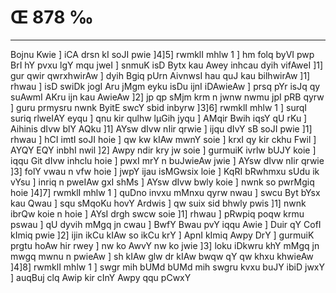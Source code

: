 # Œ 878 ‰
---
Bojnu Kwie ] iCA drsn kI soJI pwie ]4]5] rwmklI mhlw 1 ] hm
folq byVI pwp BrI hY pvxu lgY mqu jweI ] snmuK isD Bytx kau Awey
inhcau dyih vifAweI ]1] gur qwir qwrxhwirAw ] dyih Bgiq pUrn
AivnwsI hau quJ kau bilhwirAw ]1] rhwau ] isD swiDk jogI Aru jMgm
eyku isDu ijnI iDAwieAw ] prsq pYr isJq qy suAwmI AKru ijn kau
AwieAw ]2] jp qp sMjm krm n jwnw nwmu jpI pRB qyrw ] guru prmysru
nwnk ByitE swcY sbid inbyrw ]3]6] rwmklI mhlw 1 ] surqI suriq
rlweIAY eyqu ] qnu kir qulhw lµGih jyqu ] AMqir Bwih iqsY qU rKu ]
Aihinis dIvw blY AQku ]1] AYsw dIvw nIir qrwie ] ijqu dIvY sB soJI
pwie ]1] rhwau ] hCI imtI soJI hoie ] qw kw kIAw mwnY soie ] krxI qy
kir ckhu Fwil ] AYQY EQY inbhI nwil ]2] Awpy ndir kry jw soie ]
gurmuiK ivrlw bUJY koie ] iqqu Git dIvw inhclu hoie ] pwxI mrY n
buJwieAw jwie ] AYsw dIvw nIir qrwie ]3] folY vwau n vfw hoie ] jwpY
ijau isMGwsix loie ] KqRI bRwhmxu sUdu ik vYsu ] inriq n pweIAw gxI
shMs ] AYsw dIvw bwly koie ] nwnk so pwrMgiq hoie ]4]7] rwmklI
mhlw 1 ] quDno invxu mMnxu qyrw nwau ] swcu Byt bYsx kau Qwau ] squ
sMqoKu hovY Ardwis ] qw suix sid bhwly pwis ]1] nwnk ibrQw koie n
hoie ] AYsI drgh swcw soie ]1] rhwau ] pRwpiq poqw krmu pswau ] qU
dyvih mMgq jn cwau ] BwfY Bwau pvY iqqu Awie ] Duir qY CofI kImiq pwie
]2] ijin ikCu kIAw so ikCu krY ] ApnI kImiq Awpy DrY ] gurmuiK
prgtu hoAw hir rwey ] nw ko AwvY nw ko jwie ]3] loku iDkwru khY mMgq
jn mwgq mwnu n pwieAw ] sh kIAw glw dr kIAw bwqw qY qw khxu
khwieAw ]4]8] rwmklI mhlw 1 ] swgr mih bUMd bUMd mih swgru kvxu
buJY ibiD jwxY ] auqBuj clq Awip kir cInY Awpy qqu pCwxY
####
